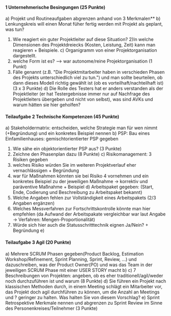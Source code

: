 #### 1 Unternehmerische Besingungen (25 Punkte)

a) Projekt und Routineaufgaben abgrenzen anhand von 3 Merkmalen\*\*
b) Lenkungskreis will einen Monat füher fertig werden mit Projekt als geplant, was tun?

1. Wie reagiert ein guter Projektleiter auf diese Situation? 2)In welche Dimensionen des Projektdreiecks (Kosten, Leistung, Zeit) kann man reagieren + Beispiele. c) Organigramm von einer Projektorganisation dargestellt.
2. welche Form ist es? --> war autonome/reine Projektorganisation (1 Punkt)
3. Fälle genannt (z.B. "Die Projektmitarbeiter haben in verschieden Phasen des Projekts unterschiedlich viel zu tun.") und man sollte beurteilen, ob dann dieses Modell richtig gewählt ist (ob es vorteilhaft/nachteilhaft ist) (3 x 3 Punkte) d) Die Rolle des Testers hat er anders verstanden als der Projektleiter (er hat Testergebnisse immer nur auf Nachfrage des Projektleiters übergeben und nicht von selbst), was sind AVKs und warum hätten sie hier geholfen?

#### Teilaufgabe 2 Technische Kompetenzen (45 Punkte)

a) Stakeholdermatrix: entscheiden, welche Strategie man für wen nimmt (+Begründung) und ein konkretes Beispiel nennen
b) PSP: Bau eines Einfamilienhauses: gemischtorientierter PSP gegeben

1. Wie sähe ein objektorientierter PSP aus? (3 Punkte)
2. Zeichne den Phasenplan dazu (8 Punkte) c) Risikomanagement: 3 Risiken gegeben
3. welches Risiko würden Sie im weiteren Projektverlauf eher vernachlässigen + Begründung
4. war für Maßnahmen könnten sie bei Risiko 4 vornehmen und ein konkretes Beispiel zu der jeweiligen Maßnahme -> korrektiv und paräventive Maßnahme + Beispiel d) Arbeitspaket gegeben: (Start, Ende, Codierung und Beschreibung zu Arbeitspaket bekannt)
5. Welche Angaben fehlen zur Vollständigkeit eines Arbeitspakets (2/3 Angaben ergänzen)
6. Welches Messverfahren zur Fortschrittskontrolle könnte man hier empfehlen (da Aufwand der Arbeitspakate vergleichbar war laut Angabe -> Verfahren: Mengen-Proportionalität)
7. Würde sich hier auch die Statusschritttechnik eignen Ja/Nein? + Begründung e)

#### Teilaufgabe 3 Agil (20 Punkte)

a) Mehrere SCRUM Phasen gegeben(Product Backlog, Estimation Workshop/Refinement, Sprint Planning, Sprint, Review, ...) und dazuschreiben, was der Product Owner(PO) und was das Team in der jeweiligen SCRUM Phase mit einer USER STORY macht
b)
c) 7 Beschreibungen von Projekten: angeben, ob es eher traditionell/agil/weder noch durchzuführen ist und warum (8 Punkte)
d) Sie führen ein Projekt nach klassischen Methoden durch, in einem Meeting schlägt ein Mitarbeiter vor, das Projekt doch agil durchführen zu können, um die Anzahl an Meetings und ? geringer zu halten. Was halten Sie von diesem Vorschlag?
e) Sprint Retrospektive Merkmale nennen und abgrenzen zu Sprint Review im Sinne des Personenkreises/Teilnehmer (3 Punkte)
